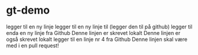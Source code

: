 # gt-demo
legger til en ny linje
legger til en ny linje til (legger den til på github)
legger til enda en ny linje fra Github
Denne linjen er skrevet lokalt
Denne linjen er også skrevet lokalt
legger til en linje nr 4 fra Github
Denne linjen skal være med i en pull request!